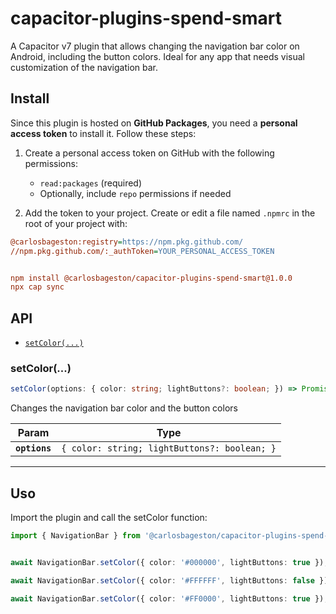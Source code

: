 # capacitor-plugins-spend-smart

A Capacitor v7 plugin that allows changing the navigation bar color on Android, including the button colors. Ideal for any app that needs visual customization of the navigation bar.

## Install

Since this plugin is hosted on **GitHub Packages**, you need a **personal access token** to install it. Follow these steps:

1. Create a personal access token on GitHub with the following permissions:
   - `read:packages` (required)
   - Optionally, include `repo` permissions if needed

2. Add the token to your project. Create or edit a file named `.npmrc` in the root of your project with:

```ini
@carlosbageston:registry=https://npm.pkg.github.com/
//npm.pkg.github.com/:_authToken=YOUR_PERSONAL_ACCESS_TOKEN


npm install @carlosbageston/capacitor-plugins-spend-smart@1.0.0
npx cap sync

```
## API

<docgen-index>

* [`setColor(...)`](#setcolor)

</docgen-index>

<docgen-api>
<!--Update the source file JSDoc comments and rerun docgen to update the docs below-->

### setColor(...)

```typescript
setColor(options: { color: string; lightButtons?: boolean; }) => Promise<void>
```

Changes the navigation bar color and the button colors

| Param         | Type                                                    |
| ------------- | ------------------------------------------------------- |
| **`options`** | <code>{ color: string; lightButtons?: boolean; }</code> |

--------------------

## Uso

Import the plugin and call the setColor function:

```typescript
import { NavigationBar } from '@carlosbageston/capacitor-plugins-spend-smart';


await NavigationBar.setColor({ color: '#000000', lightButtons: true });

await NavigationBar.setColor({ color: '#FFFFFF', lightButtons: false });

await NavigationBar.setColor({ color: '#FF0000', lightButtons: true });
```
</docgen-api>
